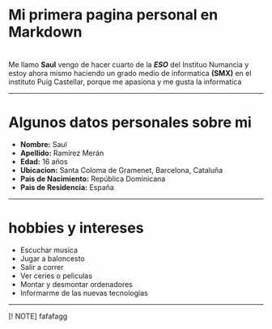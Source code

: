 # Mi primera pagina personal en Markdown
#
Me llamo **Saul** vengo de hacer cuarto de la ***ESO*** del Instituo Numancia y estoy ahora mismo haciendo un grado medio de informatica **(SMX)** en el instituto Puig Castellar, porque me apasiona y me gusta la informatica
___
# Algunos datos personales sobre mi
- **Nombre:** Saul
- **Apellido:** Ramírez Merán
- **Edad:** 16 años
- **Ubicacion:** Santa Coloma de Gramenet, Barcelona, Cataluña
- **Pais de Nacimiento:** República Dominicana
- **Pais de Residencia:** España
 ---
# hobbies y intereses
- Escuchar musica
- Jugar a baloncesto
- Salir a correr
- Ver ceries o peliculas
- Montar y desmontar ordenadores
- Informarme de las nuevas tecnologías
---
 [! NOTE]
fafafagg

